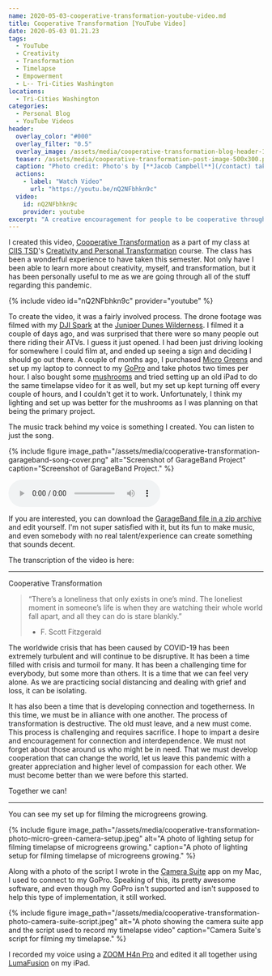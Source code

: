 ```yaml
---
name: 2020-05-03-cooperative-transformation-youtube-video.md
title: Cooperative Transformation [YouTube Video]
date: 2020-05-03 01.21.23
tags:
  - YouTube
  - Creativity
  - Transformation
  - Timelapse
  - Empowerment
  - L-- Tri-Cities Washington
locations: 
  - Tri-Cities Washington
categories:
  - Personal Blog
  - YouTube Videos
header:
  overlay_color: "#000"
  overlay_filter: "0.5"
  overlay_image: /assets/media/cooperative-transformation-blog-header-1600x400.png
  teaser: /assets/media/cooperative-transformation-post-image-500x300.png
  caption: "Photo credit: Photo's by [**Jacob Campbell**](/contact) taken at Juniper Dunes."
  actions:
    - label: "Watch Video"
      url: "https://youtu.be/nQ2NFbhkn9c"
  video:
    id: nQ2NFbhkn9c
    provider: youtube
excerpt: "A creative encouragement for people to be cooperative through these difficult times"
---
```


I created this video, [Cooperative Transformation](https://youtu.be/nQ2NFbhkn9c) as a part of my class at [CIIS TSD](https://www.ciis.edu/academics/graduate-programs/transformative-studies)'s [Creativity and Personal Transformation](https://www.ciis.edu/academics/course-descriptions/creativity-and-personal-transformation) course. The class has been a wonderful experience to have taken this semester. Not only have I been able to learn more about creativity, myself, and transformation, but it has been personally useful to me as we are going through all of the stuff regarding this pandemic.

{% include video id="nQ2NFbhkn9c" provider="youtube" %}

To create the video, it was a fairly involved process. The drone footage was filmed with my [DJI Spark](https://www.dji.com/spark) at the [Juniper Dunes Wilderness](https://en.wikipedia.org/wiki/Juniper_Dunes_Wilderness). I filmed it a couple of days ago, and was surprised that there were so many people out there riding their ATVs. I guess it just opened. I had been just driving looking for somewhere I could film at, and ended up seeing a sign and deciding I should go out there. A couple of months ago, I purchased [Micro Greens](https://backtotheroots.com/collections/microgreens-grow-kits-and-planters/products/microgreen-grow-kit-variety-3-pack) and set up my laptop to connect to my [GoPro](https://gopro.com/en/us/update/hero-2018) and take photos two times per hour. I also bought some [mushrooms](https://backtotheroots.com/collections/mushroom-grow-kits/products/mushroom-grow-kit) and tried setting up an old iPad to do the same timelapse video for it as well, but my set up kept turning off every couple of hours, and I couldn't get it to work. Unfortunately, I think my lighting and set up was better for the mushrooms as I was planning on that being the primary project.

The music track behind my voice is something I created. You can listen to just the song.

{% include figure image_path="/assets/media/cooperative-transformation-garageband-song-cover.png" alt="Screenshot of GarageBand Project" caption="Screenshot of GarageBand Project." %}

<audio controls preload="metadata" style=" width:300px;">
	<source src="/assets/media/cooperative-transformation-song.mp3" type="audio/mpeg">
	Your browser does not support the audio element.
</audio>

If you are interested, you can download the [GarageBand file in a zip archive](/assets/media/cooperative-transformation-garageband-song-project.zip) and edit yourself. I'm not super satisfied with it, but its fun to make music, and even somebody with no real talent/experience can create something that sounds decent.

The transcription of the video is here:

---

Cooperative Transformation

> “There’s a loneliness that only exists in one’s mind. The loneliest moment in someone’s life is when they are watching their whole world fall apart, and all they can do is stare blankly.”
> - F. Scott Fitzgerald

The worldwide crisis that has been caused by COVID-19 has been extremely turbulent and will continue to be disruptive. It has been a time filled with crisis and turmoil for many. It has been a challenging time for everybody, but some more than others. It is a time that we can feel very alone. As we are practicing social distancing and dealing with grief and loss, it can be isolating.

It has also been a time that is developing connection and togetherness. In this time, we must be in alliance with one another. The process of transformation is destructive. The old must leave, and a new must come. This process is challenging and requires sacrifice. I hope to impart a desire and encouragement for connection and interdependence.  We must not forget about those around us who might be in need. That we must develop cooperation that can change the world, let us leave this pandemic with a greater appreciation and higher level of compassion for each other. We must become better than we were before this started.

Together we can!

---

You can see my set up for filming the microgreens growing. 

{% include figure image_path="/assets/media/cooperative-transformation-photo-micro-green-camera-setup.jpeg" alt="A photo of lighting setup for filming timelapse of microgreens growing." caption="A photo of lighting setup for filming timelapse of microgreens growing." %}

Along with a photo of the script I wrote in the [Camera Suite](https://www.camerasuite.org) app on my Mac, I used to connect to my GoPro. Speaking of this, its pretty awesome software, and even though my GoPro isn't supported and isn't supposed to help this type of implementation, it still worked.

{% include figure image_path="/assets/media/cooperative-transformation-photo-camera-suite-script.jpeg" alt="A photo showing the camera suite app and the script used to record my timelapse video" caption="Camera Suite's script for filming my timelapse." %}

I recorded my voice using a [ZOOM H4n Pro](https://www.zoom-na.com/products/field-video-recording/field-recording/h4n-pro-handy-recorder) and edited it all together using [LumaFusion](https://luma-touch.com/lumafusion-for-ios-2/) on my iPad.